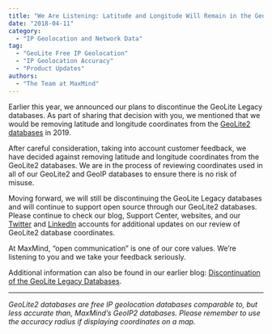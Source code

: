 ```yaml
---
title: "We Are Listening: Latitude and Longitude Will Remain in the GeoLite2 Databases"
date: "2018-04-11"
category:
  - "IP Geolocation and Network Data"
tag:
  - "GeoLite Free IP Geolocation"
  - "IP Geolocation Accuracy"
  - "Product Updates"
authors:
  - "The Team at MaxMind"
---
```


Earlier this year, we announced our plans to discontinue the GeoLite Legacy
databases. As part of sharing that decision with you, we mentioned that we would
be removing latitude and longitude coordinates from the [GeoLite2
databases](https://dev.maxmind.com/geoip/geoip2/geolite2/) in 2019.

After careful consideration, taking into account customer feedback, we have
decided against removing latitude and longitude coordinates from the GeoLite2
databases. We are in the process of reviewing coordinates used in all of our
GeoLite2 and GeoIP databases to ensure there is no risk of misuse.

Moving forward, we will still be discontinuing the GeoLite Legacy databases and
will continue to support open source through our GeoLite2 databases. Please
continue to check our blog, Support Center, websites, and our
[Twitter](https://twitter.com/maxmind?ref_src=twsrc%5Egoogle%7Ctwcamp%5Eserp%7Ctwgr%5Eauthor)
and [LinkedIn](https://www.linkedin.com/company/maxmind) accounts for additional
updates on our review of GeoLite2 database coordinates.

At MaxMind, “open communication” is one of our core values. We’re listening to
you and we take your feedback seriously.

Additional information can also be found in our earlier blog: [Discontinuation
of the GeoLite Legacy
Databases](https://blog.maxmind.com/2018/01/02/discontinuation-of-the-geolite-legacy-databases/).

* * *

_GeoLite2 databases are free IP geolocation databases comparable to, but less
accurate than, MaxMind’s GeoIP2 databases. Please remember to use the accuracy
radius if displaying coordinates on a map._
